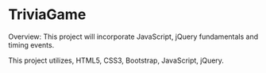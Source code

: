 # TriviaGame

Overview: 
This project will incorporate JavaScript, jQuery fundamentals and timing events.

This project utilizes, HTML5, CSS3, Bootstrap, JavaScript, jQuery. 

